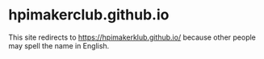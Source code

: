 # hpimakerclub.github.io

This site redirects to https://hpimakerklub.github.io/ because other people may spell the name in English.
